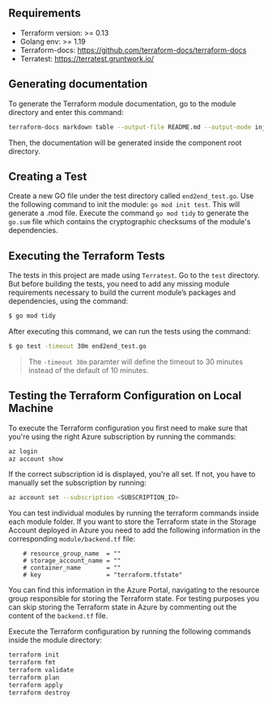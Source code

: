 ## Requirements

* Terraform version: >= 0.13
* Golang env: >= 1.19
* Terraform-docs: https://github.com/terraform-docs/terraform-docs
* Terratest: https://terratest.gruntwork.io/

## Generating documentation

To generate the Terraform module documentation, go to the module directory and enter this command:

```sh
terraform-docs markdown table --output-file README.md --output-mode inject .
```

Then, the documentation will be generated inside the component root directory.

## Creating a Test

Create a new GO file under the test directory called `end2end_test.go`.
Use the following command to init the module: `go mod init test`. This will generate a .mod file.
Execute the command `go mod tidy` to generate the `go.sum` file which contains the cryptographic checksums of the module's dependencies.

## Executing the Terraform Tests

The tests in this project are made using `Terratest`. Go to the `test` directory. But before building the tests, you need to add any missing module requirements necessary to build the current module’s packages and dependencies, using the command:

```sh
$ go mod tidy
```

After executing this command, we can run the tests using the command:

```sh
$ go test -timeout 30m end2end_test.go
```

> The `-timeout 30m` paramter will define the timeout to 30 minutes instead of the default of 10 minutes.

## Testing the Terraform Configuration on Local Machine

To execute the Terraform configuration you first need to make sure that you're using the right Azure subscription by running the commands:

```sh
az login
az account show
```

If the correct subscription id is displayed, you're all set. If not, you have to manually set the subscription by running:

```sh
az account set --subscription <SUBSCRIPTION_ID>
```

You can test individual modules by running the terraform commands inside each module folder. If you want to store the Terraform state in the Storage Account deployed in Azure you need to add the following information in the corresponding `module/backend.tf` file:
```
    # resource_group_name  = ""
    # storage_account_name = ""
    # container_name       = ""
    # key                  = "terraform.tfstate"
```
You can find this information in the Azure Portal, navigating to the resource group responsible for storing the Terraform state.
For testing purposes you can skip storing the Terraform state in Azure by commenting out the content of the `backend.tf` file.

Execute the Terraform configuration by running the following commands inside the module directory:

```sh
terraform init
terraform fmt
terraform validate
terraform plan
terraform apply
terraform destroy
```
